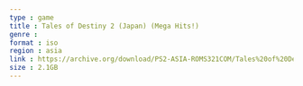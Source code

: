 ```yaml
---
type : game
title : Tales of Destiny 2 (Japan) (Mega Hits!)
genre : 
format : iso
region : asia
link : https://archive.org/download/PS2-ASIA-ROMS321COM/Tales%20of%20Destiny%202%20%28Japan%29%20%28Mega%20Hits%21%29.7z
size : 2.1GB
---
```

